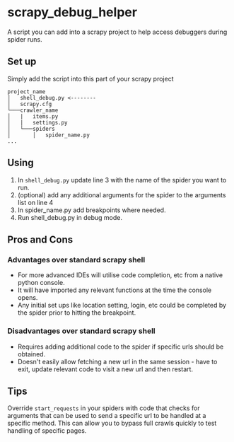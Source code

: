 # scrapy_debug_helper
A script you can add into a scrapy project to help access debuggers during spider runs.

## Set up

Simply add the script into this part of your scrapy project

```
project_name
│   shell_debug.py <--------   
│   scrapy.cfg  
└───crawler_name
│   |   items.py
│   |   settings.py  
│   └───spiders
│       │   spider_name.py
...
```

## Using

1. In `shell_debug.py` update line 3 with the name of the spider you want to run.    
2. (optional) add any additional arguments for the spider to the arguments list on line 4
3. In spider_name.py add breakpoints where needed.
4. Run shell_debug.py in debug mode.

## Pros and Cons
### Advantages over standard scrapy shell
- For more advanced IDEs will utilise code completion, etc from a native python console.
- It will have imported any relevant functions at the time the console opens.
- Any initial set ups like location setting, login, etc could be completed by the spider prior to hitting the breakpoint.

### Disadvantages over standard scrapy shell
- Requires adding additional code to the spider if specific urls should be obtained. 
- Doesn't easily allow fetching a new url in the same session - have to exit, update relevant code to visit a new url and then restart.

## Tips

Override `start_requests` in your spiders with code that checks for arguments that can be used to send a specific url to be handled at a specific method. This can allow you to bypass full crawls quickly to test handling of specific pages.
